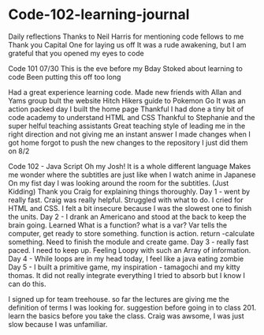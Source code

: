 # Code-102-learning-journal
Daily reflections
Thanks to Neil Harris for mentioning code fellows to me
Thank you Capital One for laying us off
It was a rude awakening, but I am grateful that you opened my eyes to code

Code 101 07/30
This is the eve before my Bday
Stoked about learning to code
Been putting this off too long

Had a great experience learning code. Made new friends with Allan and Yams
group bult the website Hitch Hikers guide to Pokemon Go
It was an action packed day
I built the home page 
Thankful I had done a tiny bit of code academy to understand HTML and CSS
Thankful to Stephanie and the super helful teaching assistants
Great teaching style of leading me in the right direction and not giving me an instant answer
I made changes when I got home
forgot to push the new changes to the repository
I just did them on 8/2

Code 102 - Java Script
Oh my Josh! 
It is a whole different language
Makes me wonder where the subtitles are just like when I watch anime in Japanese
On my fist day I was looking around the room for the subtitles. (Just Kidding)
Thank you Craig for explaining things thoroughly. 
Day 1 - went by really fast. Craig was really helpful. Struggled with what to do. I cried for HTML and CSS. I felt a bit insecure because I was the slowest one to finish the units. 
Day 2 - I drank an Americano and stood at the back to keep the brain going. Learned What is a function? what is a var? 
Var tells the computer, get ready to store something. function is action. return -calculate something.
Need to finish the module and create game.
Day 3 - really fast paced. I need to keep up. Feeling Loopy with such an Array of information.
Day 4 - While loops are in my head today, I feel like a java eating zombie
Day 5 - I built a primitive game, my inspiration - tamagochi and my kitty thomas. It did not really integrate everything I tried to absorb but I know I can do this.

I signed up for team treehouse. so far the lectures are giving me the definition of terms I was looking for. suggestion before going in to class 201. learn the basics before you take the class. Craig was awsome, I was just slow because I was unfamiliar. 



